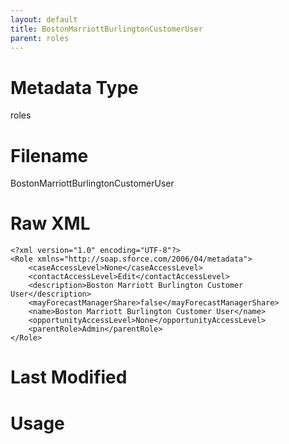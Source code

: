 ```yaml
---
layout: default
title: BostonMarriottBurlingtonCustomerUser
parent: roles
---
```

# Metadata Type
roles


# Filename 
BostonMarriottBurlingtonCustomerUser


# Raw XML
```
<?xml version="1.0" encoding="UTF-8"?>
<Role xmlns="http://soap.sforce.com/2006/04/metadata">
    <caseAccessLevel>None</caseAccessLevel>
    <contactAccessLevel>Edit</contactAccessLevel>
    <description>Boston Marriott Burlington Customer User</description>
    <mayForecastManagerShare>false</mayForecastManagerShare>
    <name>Boston Marriott Burlington Customer User</name>
    <opportunityAccessLevel>None</opportunityAccessLevel>
    <parentRole>Admin</parentRole>
</Role>
```


# Last Modified


# Usage
